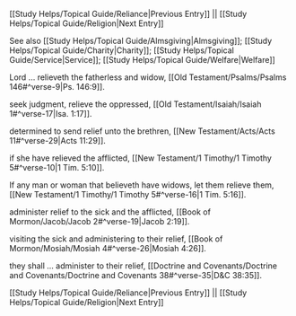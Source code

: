 [[Study Helps/Topical Guide/Reliance|Previous Entry]]  ||  [[Study Helps/Topical Guide/Religion|Next Entry]]

 See also [[Study Helps/Topical Guide/Almsgiving|Almsgiving]]; [[Study Helps/Topical Guide/Charity|Charity]]; [[Study Helps/Topical Guide/Service|Service]]; [[Study Helps/Topical Guide/Welfare|Welfare]]

 Lord ... relieveth the fatherless and widow, [[Old Testament/Psalms/Psalms 146#^verse-9|Ps. 146:9]].

 seek judgment, relieve the oppressed, [[Old Testament/Isaiah/Isaiah 1#^verse-17|Isa. 1:17]].

 determined to send relief unto the brethren, [[New Testament/Acts/Acts 11#^verse-29|Acts 11:29]].

 if she have relieved the afflicted, [[New Testament/1 Timothy/1 Timothy 5#^verse-10|1 Tim. 5:10]].

 If any man or woman that believeth have widows, let them relieve them, [[New Testament/1 Timothy/1 Timothy 5#^verse-16|1 Tim. 5:16]].

 administer relief to the sick and the afflicted, [[Book of Mormon/Jacob/Jacob 2#^verse-19|Jacob 2:19]].

 visiting the sick and administering to their relief, [[Book of Mormon/Mosiah/Mosiah 4#^verse-26|Mosiah 4:26]].

 they shall ... administer to their relief, [[Doctrine and Covenants/Doctrine and Covenants/Doctrine and Covenants 38#^verse-35|D&C 38:35]].

[[Study Helps/Topical Guide/Reliance|Previous Entry]]  ||  [[Study Helps/Topical Guide/Religion|Next Entry]]